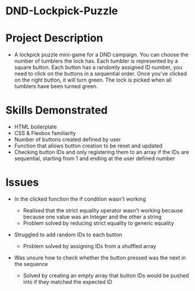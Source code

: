 # DND-Lockpick-Puzzle

# Project Description

- A lockpick puzzle mini-game for a DND campaign. You can choose the number of tumblers the lock has. Each tumbler is represented by a square button. Each button has a randomly assigned ID number, you need to click on the buttons in a sequential order. Once you've clicked on the right button, it will turn green. The lock is picked when all tumblers have been turned green.

# Skills Demonstrated

- HTML boilerplate
- CSS & Flexbox familiarity
- Number of buttons created defined by user
- Function that allows button creation to be reset and updated
- Checking button IDs and only registering them to an array if the IDs are sequential, starting from 1 and ending at the user defined number

# Issues

- In the clicked function the if condition wasn't working 
    - Realised that the strict equality operator wasn't working because because one value was an Integer and the other a string
    - Problem solved by reducing strict equality to generic equality

- Struggled to add random IDs to each button
    - Problem solved by assigning IDs from a shuffled array

- Was unsure how to check whether the button pressed was the next in the sequence
    - Solved by creating an empty array that button IDs would be pushed into if they matched the expected ID
